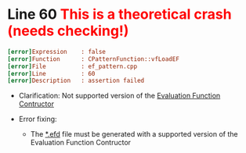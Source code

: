 # Line 60 <font style="color: red">This is a theoretical crash (needs checking!)</font>

```ini
[error]Expression    : false
[error]Function      : CPatternFunction::vfLoadEF
[error]File          : ef_pattern.cpp
[error]Line          : 60
[error]Description   : assertion failed
```

- Clarification: Not supported version of the [Evaluation Function Contructor](../modding-tools/modding-tools-ai/evaluation-function-constructor.md)

- Error fixing:
  - The [*.efd](../file-formats/ai/efd.md) file must be generated with a supported version of the Evaluation Function Contructor
